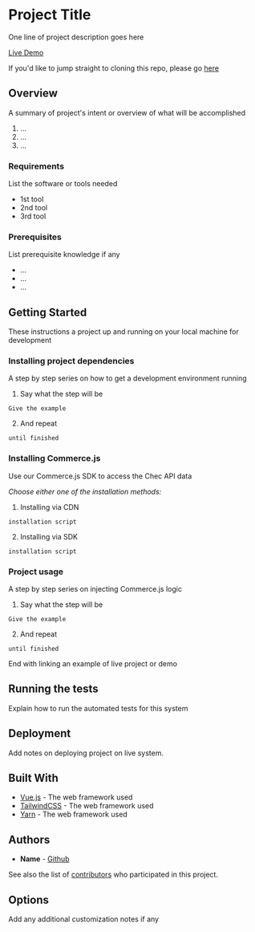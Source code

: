# Project Title

One line of project description goes here

[Live Demo]()

If you'd like to jump straight to cloning this repo, please go [here]()

## Overview

A summary of project's intent or overview of what will be accomplished
1. ...
2. ...
3. ...

### Requirements

List the software or tools needed
- 1st tool
- 2nd tool
- 3rd tool

### Prerequisites

List prerequisite knowledge if any
- ...
- ...
- ...

## Getting Started

These instructions a project up and running on your local machine for development


### Installing project dependencies

A step by step series on how to get a development environment running

1. Say what the step will be

```
Give the example
```

2. And repeat

```
until finished
```

### Installing Commerce.js

Use our Commerce.js SDK to access the Chec API data

*Choose either one of the installation methods:* 

1. Installing via CDN

```
installation script
```

2. Installing via SDK

```
installation script
```

### Project usage

A step by step series on injecting Commerce.js logic

1. Say what the step will be

```
Give the example
```

2. And repeat

```
until finished
```

End with linking an example of live project or demo 

## Running the tests

Explain how to run the automated tests for this system


## Deployment

Add notes on deploying project on live system.

## Built With

* [Vue.js](link) - The web framework used
* [TailwindCSS](link) - The web framework used
* [Yarn](link) - The web framework used


## Authors

* **Name** - [Github](https://github.com/chec)

See also the list of [contributors](https://github.com/your/project/contributors) who participated in this project.


## Options

Add any additional customization notes if any


